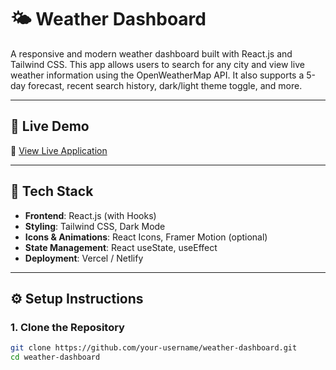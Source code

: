 # 🌤️ Weather Dashboard

A responsive and modern weather dashboard built with React.js and Tailwind CSS. This app allows users to search for any city and view live weather information using the OpenWeatherMap API. It also supports a 5-day forecast, recent search history, dark/light theme toggle, and more.

---

## 🚀 Live Demo

🔗 [View Live Application](https://your-deployed-url.vercel.app)

---

## 🧰 Tech Stack

- **Frontend**: React.js (with Hooks)
- **Styling**: Tailwind CSS, Dark Mode
- **Icons & Animations**: React Icons, Framer Motion (optional)
- **State Management**: React useState, useEffect
- **Deployment**: Vercel / Netlify

---

## ⚙️ Setup Instructions

### 1. Clone the Repository

```bash
git clone https://github.com/your-username/weather-dashboard.git
cd weather-dashboard
```
